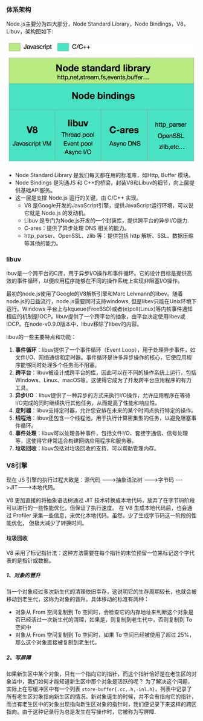 ### 体系架构

Node.js主要分为四大部分，Node Standard Library，Node Bindings，V8，Libuv，架构图如下:

![a9e67142615f49863438cc0086b594e48984d1c9](../image/a9e67142615f49863438cc0086b594e48984d1c9.jpeg)

- Node Standard Library 是我们每天都在用的标准库，如Http, Buffer 模块。
- Node Bindings 是沟通JS 和 C++的桥梁，封装V8和Libuv的细节，向上层提供基础API服务。
- 这一层是支撑 Node.js 运行的关键，由 C/C++ 实现。
  - V8 是Google开发的JavaScript引擎，提供JavaScript运行环境，可以说它就是 Node.js 的发动机。
  - Libuv 是专门为Node.js开发的一个封装库，提供跨平台的异步I/O能力.
  - C-ares：提供了异步处理 DNS 相关的能力。
  - http_parser、OpenSSL、zlib 等：提供包括 http 解析、SSL、数据压缩等其他的能力。

### libuv

ibuv是一个跨平台的C库，用于异步I/O操作和事件循环。它的设计目标是提供高效的事件循环，以便应用程序能够在不同的操作系统上实现非阻塞I/O操作。

最初的node.js使用了Google的V8解析引擎和Marc Lehmann的libev。随着node.js的日益流行，node.js需要同时支持windows, 但是libev只能在Unix环境下运行。Windows 平台上与kqueue(FreeBSD)或者(e)poll(Linux)等内核事件通知相应的机制是IOCP。libuv提供了一个跨平台的抽象，由平台决定使用libev或IOCP。在node-v0.9.0版本中，libuv移除了libev的内容。

libuv的一些主要特点和功能：

1. **事件循环**：libuv提供了一个事件循环（Event Loop），用于处理异步事件，如文件I/O、网络通信和定时器。事件循环是许多异步操作的核心，它使应用程序能够同时处理多个任务而不阻塞。
2. **跨平台**：libuv被设计成跨平台的库，因此可以在不同的操作系统上运行，包括Windows、Linux、macOS等。这使得它成为了开发跨平台应用程序的有力工具。
3. **异步I/O**：libuv提供了一种异步的方式来执行I/O操作，允许应用程序在等待I/O完成的同时继续执行其他任务，从而提高了性能和响应性。
4. **定时器**：libuv支持定时器，允许您安排在未来的某个时间点执行特定的操作。
5. **线程池**：libuv还包含一个线程池，用于执行计算密集型的任务，以避免阻塞事件循环。
6. **事件处理**：libuv可以处理各种事件，包括文件I/O、套接字通信、信号处理等，这使得它非常适合构建网络应用程序和服务器。
7. **垃圾回收**：libuv包括对垃圾回收的支持，可以帮助管理内存。

### V8引擎

现在 JS 引擎的执行过程大致是：源代码 --->抽象语法树 --->字节码 --->JIT--->本地代码。

V8 更加直接的将抽象语法树通过 JIT 技术转换成本地代码，放弃了在字节码阶段可以进行的一些性能优化，但保证了执行速度。 在 V8 生成本地代码后，也会通过 Profiler 采集一些信息，来优化本地代码。虽然，少了生成字节码这一阶段的性能优化， 但极大减少了转换时间。

#### 垃圾回收

 V8 采用了标记指针法：这种方法需要在每个指针的末位预留一位来标记这个字代表的是指针或数据。

##### 1、对象的晋升

当一个对象经过多次新生代的清理依旧幸存，这说明它的生存周期较长，也就会被移动到老生代，这称为对象的晋升。具体移动的标准有两种：

- 对象从 From 空间复制到 To 空间时，会检查它的内存地址来判断这个对象是否已经活过一次新生代的清理，如果是，则复制到老生代中，否则复制到 To 空间中
- 对象从 From 空间复制到 To 空间时，如果 To 空间已经被使用了超过 25%，那么这个对象直接被复制到老生代。

##### 2、写屏障

如果新生区中某个对象，只有一个指向它的指针，而这个指针恰好是在老生区的对象当中，我们如何才能知道新生区中那个对象是活跃的呢？ 为了解决这个问题，实际上在写缓冲区中有一个列表 `store-buffer{.cc,.h,-inl.h}`，列表中记录了所有老生区对象指向新生区的情况。新对象诞生的时候，并不会有指向它的指针，而当有老生区中的对象出现指向新生区对象的指针时，我们便记录下来这样的跨区指向。由于这种记录行为总是发生在写操作时，它被称为写屏障.